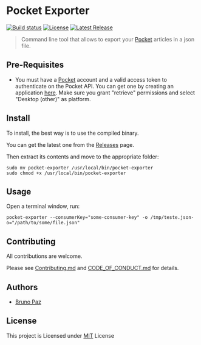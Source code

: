 # Pocket Exporter

[![Build status](https://img.shields.io/travis/com/brpaz/pocket-exporter.svg)](https://travis-ci.org/brpaz/pocket-exporter)
[![License](https://img.shields.io/github/license/brpaz/pocket-exporter.svg)](https://github.com/brpaz/pocket-exporter/LICENSE)
[![Latest Release](https://img.shields.io/github/release/brpaz/pocket-exporter.svg)](https://github.com/brpaz/pocket-exporter/releases/latest)

> Command line tool that allows to export your [Pocket](https://getpocket.com) articles in a json file.

## Pre-Requisites

- You must have a [Pocket](https://getpocket.com/register) account and a valid access token to authenticate on the Pocket API. You can get one by creating an application [here](https://getpocket.com/developer/). Make sure you grant "retrieve" permissions and select "Desktop (other)" as platform.

## Install

To install, the best way is to use the compiled binary.

You can get the latest one from the [Releases](https://github.com/brpaz/pocket-exporter/releases) page.

Then extract its contents and move to the appropriate folder:

```
sudo mv pocket-exporter /usr/local/bin/pocket-exporter
sudo chmod +x /usr/local/bin/pocket-exporter
```

## Usage

Open a terminal window, run:

```
pocket-exporter --consumerKey="some-consumer-key" -o /tmp/teste.json-o="/path/to/some/file.json"
```

## Contributing

All contributions are welcome.

Please see [Contributing.md](CONTRIBUTING.md) and [CODE_OF_CONDUCT.md](CODE_OF_CONDUCT.md) for details.

## Authors

- [Bruno Paz](https://github.com/user/brpaz)

## License

This project is Licensed under [MIT](LICENSE) License
